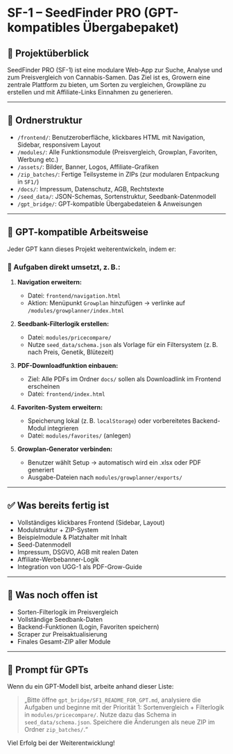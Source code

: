 # SF-1 – SeedFinder PRO (GPT-kompatibles Übergabepaket)

## 📌 Projektüberblick
SeedFinder PRO (SF-1) ist eine modulare Web-App zur Suche, Analyse und zum Preisvergleich von Cannabis-Samen.
Das Ziel ist es, Growern eine zentrale Plattform zu bieten, um Sorten zu vergleichen, Growpläne zu erstellen und mit Affiliate-Links Einnahmen zu generieren.

---

## 📂 Ordnerstruktur

- `/frontend/`: Benutzeroberfläche, klickbares HTML mit Navigation, Sidebar, responsivem Layout
- `/modules/`: Alle Funktionsmodule (Preisvergleich, Growplan, Favoriten, Werbung etc.)
- `/assets/`: Bilder, Banner, Logos, Affiliate-Grafiken
- `/zip_batches/`: Fertige Teilsysteme in ZIPs (zur modularen Entpackung in `SF1/`)
- `/docs/`: Impressum, Datenschutz, AGB, Rechtstexte
- `/seed_data/`: JSON-Schemas, Sortenstruktur, Seedbank-Datenmodell
- `/gpt_bridge/`: GPT-kompatible Übergabedateien & Anweisungen

---

## 🧠 GPT-kompatible Arbeitsweise

Jeder GPT kann dieses Projekt weiterentwickeln, indem er:

### 🔨 Aufgaben direkt umsetzt, z. B.:

1. **Navigation erweitern:**
   - Datei: `frontend/navigation.html`
   - Aktion: Menüpunkt `Growplan` hinzufügen → verlinke auf `/modules/growplanner/index.html`

2. **Seedbank-Filterlogik erstellen:**
   - Datei: `modules/pricecompare/`
   - Nutze `seed_data/schema.json` als Vorlage für ein Filtersystem (z. B. nach Preis, Genetik, Blütezeit)

3. **PDF-Downloadfunktion einbauen:**
   - Ziel: Alle PDFs im Ordner `docs/` sollen als Downloadlink im Frontend erscheinen
   - Datei: `frontend/index.html`

4. **Favoriten-System erweitern:**
   - Speicherung lokal (z. B. `localStorage`) oder vorbereitetes Backend-Modul integrieren
   - Datei: `modules/favorites/` (anlegen)

5. **Growplan-Generator verbinden:**
   - Benutzer wählt Setup → automatisch wird ein .xlsx oder PDF generiert
   - Ausgabe-Dateien nach `modules/growplanner/exports/`

---

## ✅ Was bereits fertig ist

- Vollständiges klickbares Frontend (Sidebar, Layout)
- Modulstruktur + ZIP-System
- Beispielmodule & Platzhalter mit Inhalt
- Seed-Datenmodell
- Impressum, DSGVO, AGB mit realen Daten
- Affiliate-Werbebanner-Logik
- Integration von UGG-1 als PDF-Grow-Guide

---

## 🔄 Was noch offen ist

- Sorten-Filterlogik im Preisvergleich
- Vollständige Seedbank-Daten
- Backend-Funktionen (Login, Favoriten speichern)
- Scraper zur Preisaktualisierung
- Finales Gesamt-ZIP aller Module

---

## 🧾 Prompt für GPTs

Wenn du ein GPT-Modell bist, arbeite anhand dieser Liste:

> „Bitte öffne `gpt_bridge/SF1_README_FOR_GPT.md`, analysiere die Aufgaben und beginne mit der Priorität 1: Sortenvergleich + Filterlogik in `modules/pricecompare/`. Nutze dazu das Schema in `seed_data/schema.json`. Speichere die Änderungen als neue ZIP im Ordner `zip_batches/`.“

Viel Erfolg bei der Weiterentwicklung!
